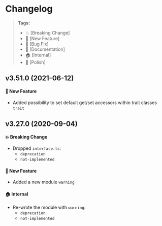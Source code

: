 Changelog
=========

> **Tags:**
> - :boom:       [Breaking Change]
> - :rocket:     [New Feature]
> - :bug:        [Bug Fix]
> - :memo:       [Documentation]
> - :house:      [Internal]
> - :nail_care:  [Polish]

## v3.51.0 (2021-06-12)

#### :rocket: New Feature

* Added possibility to set default get/set accessors within trait classes `trait`

## v3.27.0 (2020-09-04)

#### :boom: Breaking Change

* Dropped `interface.ts`:
  * `deprecation`
  * `not-implemented`

#### :rocket: New Feature

* Added a new module `warning`

#### :house: Internal

* Re-wrote the module with `warning`:
  * `deprecation`
  * `not-implemented`
